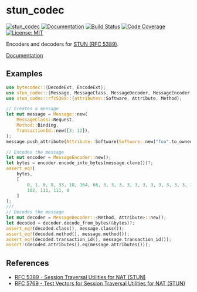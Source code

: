 stun_codec
===========
[![stun_codec](http://meritbadge.herokuapp.com/stun_codec)](https://crates.io/crates/stun_codec)
[![Documentation](https://docs.rs/stun_codec/badge.svg)](https://docs.rs/stun_codec)
[![Build Status](https://travis-ci.org/sile/stun_codec.svg?branch=master)](https://travis-ci.org/sile/stun_codec)
[![Code Coverage](https://codecov.io/gh/sile/stun_codec/branch/master/graph/badge.svg)](https://codecov.io/gh/sile/stun_codec/branch/master)
[![License: MIT](https://img.shields.io/badge/license-MIT-blue.svg)](LICENSE)

Encoders and decoders for [STUN (RFC 5389)][RFC 5389].

[Documentation](https://docs.rs/stun_codec)


Examples
--------

```rust
use bytecodec::{DecodeExt, EncodeExt};
use stun_codec::{Message, MessageClass, MessageDecoder, MessageEncoder, TransactionId};
use stun_codec::rfc5389::{attributes::Software, Attribute, Method};

// Creates a message
let mut message = Message::new(
    MessageClass::Request,
    Method::Binding,
    TransactionId::new([3; 12]),
);
message.push_attribute(Attribute::Software(Software::new("foo".to_owned())?));

// Encodes the message
let mut encoder = MessageEncoder::new();
let bytes = encoder.encode_into_bytes(message.clone())?;
assert_eq!(
    bytes,
    [
        0, 1, 0, 8, 33, 18, 164, 66, 3, 3, 3, 3, 3, 3, 3, 3, 3, 3, 3, 3, 128, 34, 0, 3,
        102, 111, 111, 0
    ]
);
//!
// Decodes the message
let mut decoder = MessageDecoder::<Method, Attribute>::new();
let decoded = decoder.decode_from_bytes(&bytes)?;
assert_eq!(decoded.class(), message.class());
assert_eq!(decoded.method(), message.method());
assert_eq!(decoded.transaction_id(), message.transaction_id());
assert!(decoded.attributes().eq(message.attributes()));
```


References
----------

- [RFC 5389 - Session Traversal Utilities for NAT (STUN)][RFC 5389]
- [RFC 5769 - Test Vectors for Session Traversal Utilities for NAT (STUN)][RFC 5769]

[RFC 5389]: https://tools.ietf.org/html/rfc5389
[RFC 5769]: https://tools.ietf.org/html/rfc5769
